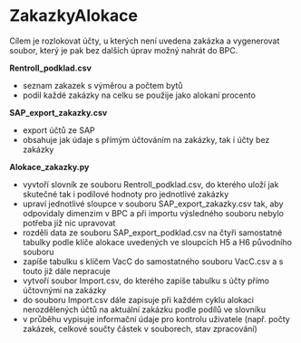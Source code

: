 # ZakazkyAlokace
Cílem je rozlokovat účty, u kterých není uvedena zakázka a vygenerovat soubor, který je pak bez dalších úprav možný nahrát do BPC.

**Rentroll_podklad.csv**  
  * seznam zakazek s výměrou a počtem bytů   
  * podil každé zakázky na celku se použije jako alokaní procento  

**SAP_export_zakazky.csv**  
  * export účtů ze SAP  
  * obsahuje jak údaje s přímým účtováním na zakázky, tak i účty bez zakázky  
  
**Alokace_zakazky.py**  
  * vyvtoří slovník ze souboru Rentroll_podklad.csv, do kterého uloží jak skutečné tak i podílové hodnoty pro jednotlivé zakázky  
  * upraví jednotlivé sloupce v souboru SAP_export_zakazky.csv tak, aby odpovidaly dimenzim v BPC a při importu výsledného souboru nebylo potřeba již nic upravovat  
  * rozděli data ze souboru SAP_export_podklad.csv na čtyři samostatné tabulky podle klíče alokace uvedených ve sloupcích H5 a H6 původního souboru  
  * zapíše tabulku s klíčem VacC do samostatného souboru VacC.csv a s touto již dále nepracuje  
  * vytvoří soubor Import.csv, do kterého zapíše tabulku s účty přímo účtovnými na zakázky  
  * do souboru Import.csv dále zapisuje při každém cyklu alokaci nerozdělených účtů na aktuální zakázku podle podílů ve slovníku  
  * v průběhu vypisuje informační údaje pro kontrolu uživatele (např. počty zakázek, celkové součty částek v souborech, stav zpracování)  

